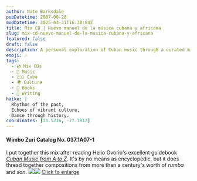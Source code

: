 ```yaml
---
author: Nate Barksdale
pubDatetime: 2007-08-28
modDatetime: 2025-03-31T16:30:04Z
title: Mix CD | Nuevo manuel de la música cubana y africana
slug: mix-cd-nuevo-manuel-de-la-musica-cubana-y-africana
featured: false
draft: false
description: A personal exploration of Cuban music through a curated mix of _rumba_ and _son_ spanning over a century.
emoji: 🎶
tags:
  - 💿 Mix CDs
  - 🎵 Music
  - 🇨🇺 Cuba
  - 🌍 Culture
  - 📖 Books
  - 📝 Writing
haiku: |
  Rhythms of the past,  
  Echoes of vibrant culture,  
  Dance through history.
coordinates: [21.5216, -77.7812]
---
```


#### Wimbo Zuri Catalog No. 037.1A07-1

I put together this mix after reading Helio Ovorio's excellent guidebook _[Cuban Music from A to Z](http://books.google.com/books?id=XGzKzOH9vawC&printsec=frontcover&dq=cuban+music+from+a+to+z&hl=en&ei=I1lsTeOlCY24sQOhgMWqBQ&sa=X&oi=book_result&ct=result&resnum=1&ved=0CDoQ6AEwAA#v=onepage&q&f=false)_. It's by no means as encyclopedic, but it does thread together compositions from more than a century's worth of _rumba_ and _son_. [![](@assets/images/cuba_260.jpg)](@assets/images/cuba_530.jpg)[![](@assets/images/cuba2_260.jpg)](@assets/images/cuba2_530.jpg)
[Click to enlarge](@assets/images/cuba_530.jpg)
